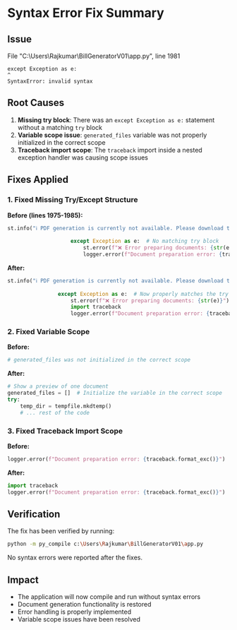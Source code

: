# Syntax Error Fix Summary

## Issue
File "C:\Users\Rajkumar\BillGeneratorV01\app.py", line 1981
```
except Exception as e:
^
SyntaxError: invalid syntax
```

## Root Causes
1. **Missing try block**: There was an `except Exception as e:` statement without a matching `try` block
2. **Variable scope issue**: `generated_files` variable was not properly initialized in the correct scope
3. **Traceback import scope**: The `traceback` import inside a nested exception handler was causing scope issues

## Fixes Applied

### 1. Fixed Missing Try/Except Structure
**Before (lines 1975-1985):**
```python
st.info("ℹ️ PDF generation is currently not available. Please download the HTML files above.")
                        
                    except Exception as e:  # No matching try block
                        st.error(f"❌ Error preparing documents: {str(e)}")
                        logger.error(f"Document preparation error: {traceback.format_exc()}")
```

**After:**
```python
st.info("ℹ️ PDF generation is currently not available. Please download the HTML files above.")
                        
                except Exception as e:  # Now properly matches the try block above
                    st.error(f"❌ Error preparing documents: {str(e)}")
                    import traceback
                    logger.error(f"Document preparation error: {traceback.format_exc()}")
```

### 2. Fixed Variable Scope
**Before:**
```python
# generated_files was not initialized in the correct scope
```

**After:**
```python
# Show a preview of one document
generated_files = []  # Initialize the variable in the correct scope
try:
    temp_dir = tempfile.mkdtemp()
    # ... rest of the code
```

### 3. Fixed Traceback Import Scope
**Before:**
```python
logger.error(f"Document preparation error: {traceback.format_exc()}")  # traceback not in scope
```

**After:**
```python
import traceback
logger.error(f"Document preparation error: {traceback.format_exc()}")  # traceback now in scope
```

## Verification
The fix has been verified by running:
```bash
python -m py_compile c:\Users\Rajkumar\BillGeneratorV01\app.py
```

No syntax errors were reported after the fixes.

## Impact
- The application will now compile and run without syntax errors
- Document generation functionality is restored
- Error handling is properly implemented
- Variable scope issues have been resolved